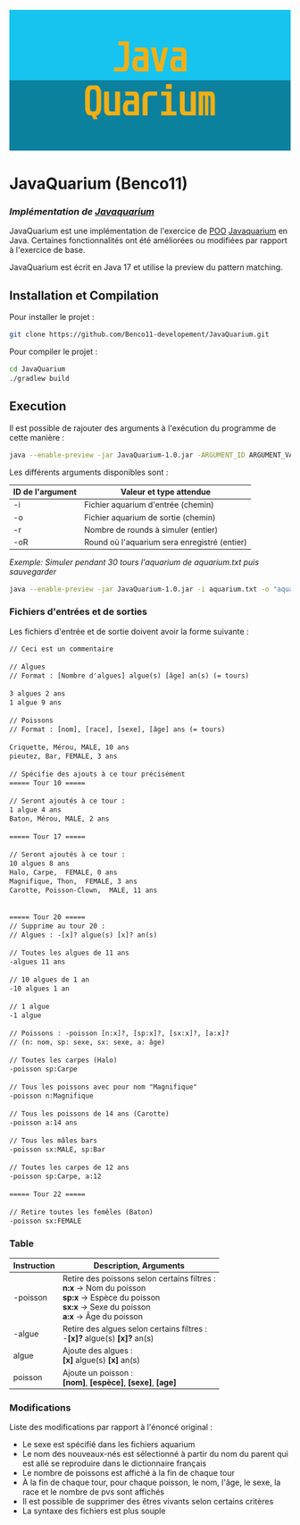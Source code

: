 ![logo](logo/JavaQuarium.png)
# JavaQuarium (Benco11)

### _Implémentation de [Javaquarium](https://zestedesavoir.com/forums/sujet/447/javaquarium/)_

JavaQuarium est une implémentation de l'exercice
de [POO](https://fr.wikipedia.org/wiki/Programmation_orient%C3%A9e_objet) [Javaquarium](https://zestedesavoir.com/forums/sujet/447/javaquarium/)
en Java.
Certaines fonctionnalités ont été améliorées ou modifiées par rapport à l'exercice de base.

JavaQuarium est écrit en Java 17 et utilise la preview du pattern matching.

## Installation et Compilation

Pour installer le projet :

```bash
git clone https://github.com/Benco11-developement/JavaQuarium.git
```

Pour compiler le projet :

```bash
cd JavaQuarium
./gradlew build
```

## Execution

Il est possible de rajouter des arguments à l'exécution du programme de cette manière :

```bash
java --enable-preview -jar JavaQuarium-1.0.jar -ARGUMENT_ID ARGUMENT_VALUE
```

Les différents arguments disponibles sont :

| ID de l'argument | Valeur et type attendue                      |
|------------------|----------------------------------------------|
| -i               | Fichier aquarium d'entrée (chemin)           |
| -o               | Fichier aquarium de sortie (chemin)          |
| -r               | Nombre de rounds à simuler (entier)          |
| -oR              | Round où l'aquarium sera enregistré (entier) |

_Exemple: Simuler pendant 30 tours l'aquarium de aquarium.txt puis sauvegarder_

```bash
java --enable-preview -jar JavaQuarium-1.0.jar -i aquarium.txt -o "aquarium 2.txt" -r 30
```

### Fichiers d'entrées et de sorties

Les fichiers d'entrée et de sortie doivent avoir la forme suivante :

```
// Ceci est un commentaire

// Algues
// Format : [Nombre d'algues] algue(s) [âge] an(s) (= tours)

3 algues 2 ans
1 algue 9 ans

// Poissons
// Format : [nom], [race], [sexe], [âge] ans (= tours)

Criquette, Mérou, MALE, 10 ans
pieutez, Bar, FEMALE, 3 ans

// Spécifie des ajouts à ce tour précisément
===== Tour 10 =====

// Seront ajoutés à ce tour :
1 algue 4 ans
Baton, Mérou, MALE, 2 ans

===== Tour 17 =====

// Seront ajoutés à ce tour :
10 algues 8 ans
Halo, Carpe,  FEMALE, 0 ans
Magnifique, Thon,  FEMALE, 3 ans
Carotte, Poisson-Clown,  MALE, 11 ans


===== Tour 20 =====
// Supprime au tour 20 :
// Algues : -[x]? algue(s) [x]? an(s)

// Toutes les algues de 11 ans
-algues 11 ans

// 10 algues de 1 an
-10 algues 1 an

// 1 algue 
-1 algue

// Poissons : -poisson [n:x]?, [sp:x]?, [sx:x]?, [a:x]? 
// (n: nom, sp: sexe, sx: sexe, a: âge)

// Toutes les carpes (Halo)
-poisson sp:Carpe

// Tous les poissons avec pour nom "Magnifique"
-poisson n:Magnifique

// Tous les poissons de 14 ans (Carotte)
-poisson a:14 ans

// Tous les mâles bars
-poisson sx:MALE, sp:Bar

// Toutes les carpes de 12 ans
-poisson sp:Carpe, a:12

===== Tour 22 =====

// Retire toutes les femêles (Baton)
-poisson sx:FEMALE
```

### Table

| Instruction | Description, Arguments                                                                                                                                                     |
|-------------|----------------------------------------------------------------------------------------------------------------------------------------------------------------------------|
| -poisson    | Retire des poissons selon certains filtres :<br/>**n:x** -> Nom du poisson<br/>**sp:x** -> Espèce du poisson<br/>**sx:x** -> Sexe du poisson<br/>**a:x** -> Âge du poisson |
| -algue      | Retire des algues selon certains filtres :<br/> -**[x]?** algue(s) **[x]?** an(s)                                                                                          |
| algue       | Ajoute des algues :<br/>**[x]** algue(s) **[x]** an(s)                                                                                                                     |
| poisson     | Ajoute un poisson :<br/>**[nom]**, **[espèce]**, **[sexe]**, **[age]**                                                                                                     |

### Modifications

Liste des modifications par rapport à l'énoncé original :

- Le sexe est spécifié dans les fichiers aquarium
- Le nom des nouveaux-nés est sélectionné à partir du nom du parent qui est allé se reproduire dans le dictionnaire français
- Le nombre de poissons est affiché à la fin de chaque tour
- À la fin de chaque tour, pour chaque poisson, le nom, l'âge, le sexe, la race et le nombre de pvs sont affichés
- Il est possible de supprimer des êtres vivants selon certains critères
- La syntaxe des fichiers est plus souple
